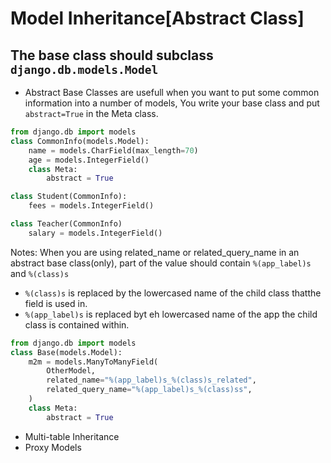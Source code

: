 # Model Inheritance[Abstract Class]

## The base class should subclass `django.db.models.Model`
-   Abstract Base Classes are usefull when you want to put some common information into a number of models, You write your base class and put `abstract=True` in the Meta class.


```python
from django.db import models
class CommonInfo(models.Model):
    name = models.CharField(max_length=70)
    age = models.IntegerField()
    class Meta:
        abstract = True

class Student(CommonInfo):
    fees = models.IntegerField()

class Teacher(CommonInfo)
    salary = models.IntegerField()
```
Notes: When you are using related_name or related_query_name in an abstract base class(only), part of the value should contain `%(app_label)s` and `%(class)s`
- `%(class)s` is replaced by the lowercased name of the child class thatthe field is used in.
- `%(app_label)s` is replaced byt eh lowercased name of the app the child class is contained within.

```python
from django.db import models
class Base(models.Model):
    m2m = models.ManyToManyField(
        OtherModel,
        related_name="%(app_label)s_%(class)s_related",
        related_query_name="%(app_label)s_%(class)ss",
    )
    class Meta:
        abstract = True
```



-   Multi-table Inheritance
-   Proxy Models

